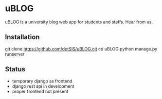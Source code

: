 # uBLOG
uBLOG is a university blog web app for students and staffs. Hear from us.

## Installation
  git clone https://github.com/dotSIS/uBLOG.git
  cd uBLOG
  python manage.py runserver

## Status
- temporary django as frontend
- django rest api in development
- proper frontend not present

